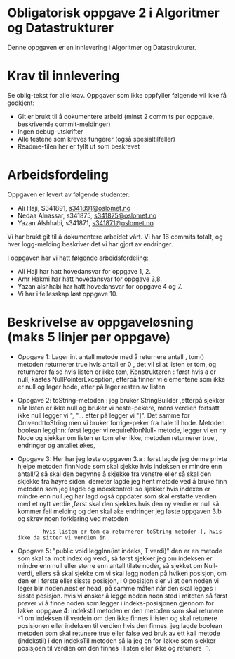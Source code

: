 # Obligatorisk oppgave 2 i Algoritmer og Datastrukturer

Denne oppgaven er en innlevering i Algoritmer og Datastrukturer. 

# Krav til innlevering

Se oblig-tekst for alle krav. Oppgaver som ikke oppfyller følgende vil ikke få godkjent:

* Git er brukt til å dokumentere arbeid (minst 2 commits per oppgave, beskrivende commit-meldinger)	
* Ingen debug-utskrifter
* Alle testene som kreves fungerer (også spesialtilfeller)
* Readme-filen her er fyllt ut som beskrevet

# Arbeidsfordeling

Oppgaven er levert av følgende studenter:
* Ali Haji, S341891, s341891@oslomet.no
* Nedaa Alnassar, s341875, s341875@oslomet.no
* Yazan Alshhabi, s341871, s341871@oslomet.no

Vi har brukt git til å dokumentere arbeidet vårt. Vi har 16 commits totalt, og hver logg-melding beskriver det vi har gjort av endringer.

I oppgaven har vi hatt følgende arbeidsfordeling:
* Ali Haji har hatt hovedansvar for oppgave 1, 2. 
* Amr Hakmi har hatt hovedansvar for oppgave 3,8.  
* Yazan alshhabi har hatt hovedansvar for oppgave 4 og 7.
* Vi har i fellesskap løst oppgave 10. 


# Beskrivelse av oppgaveløsning (maks 5 linjer per oppgave)

* Oppgave 1: Lager int antall metode med å returnere antall , 
              tom() metoden  returnerer true hvis antall er 0 , det vil si at listen er tom, 
              og returnerer false hvis listen er ikke tom,
             Konstruktøren : først hvis a er null, kastes NullPointerException, 
             etterpå finner vi elementene som ikke er null og lager hode, 
             etter på lager resten av listen
* Oppgave 2: toString-metoden : jeg bruker StringBuilder ,etterpå  sjekker når listen er ikke null og bruker vi neste-pekere, mens 
              verdien fortsatt ikke null legger vi ", "... etter på legger vi "]".
             Det samme for OmvendttoString men vi bruker forrige-peker fra hale til hode.
             Metoden boolean leggInn: først legger vi requireNonNull- metode, legger vi en ny Node og sjekker om listen er tom eller ikke,
             metoden returnerer true,, endringer og antallet økes,
* Oppgave 3: Her har jeg løste oppgaven 3.a : først lagde jeg denne privte hjelpe metoden finnNode som skal sjekke hvis
 indeksen er mindre enn antall/2 så skal den begynne å skjekke fra venstre eller så skal den skjekke fra høyre siden.
             derreter lagde jeg hent metode ved å bruke finn metoden som jeg lagde og indexkontroll so sjekker hvis
              indexen er mindre enn null.jeg har lagd også oppdater som skal erstatte verdien med et nytt verdie ,først
               skal den sjekkes hvis den ny verdie er null så kommer feil melding og den skal øke endringer
             jeg løste oppgaven 3.b og skrev noen forklaring ved metoden            
             
              hvis listen er tom da returnerer toString metoden ], hvis ikke da sitter vi verdien in 
* Oppgave 5: "public void leggInn(int indeks, T verdi)" den er en metode som skal ta imot index og verdi,
 så først sjekker jeg om indeksen er mindre enn null eller større enn antall tilate noder,
 så sjekket om Null-verdi, ellers så skal sjekke om vi skal legg noden på hviken posisjon,
 om den er i første eller sisste posisjon, i 0 posisjon sier vi at den noden vi leger blir noden.nest er head, på samme måten når den skal legges i sisste posisjon.
 hvis vi ønsker å legge noden noen sted i mitdten så først prøver vi å finne noden som legger i indeks-posisjonen gjennom for løkke.
oppgave 4: indekstil metoden er den metoden som skal retunere -1 om indeksen til verdein om den ikke finnes i listen og skal retunere posisjonen eller indeksen til verdien 
hvis den finnes. jeg lagde boolean metoden som skal retunere true eller false ved bruk av ett kall metode (indekstil)
i den indeksTil metoden så la jeg en for-løkke som sjekker posisjoen til verdien om den finnes i listen eller ikke og retunere -1. 
 

